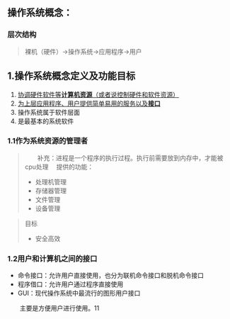 ## 操作系统概念：
### 层次结构
>裸机（硬件）->操作系统->应用程序->用户

1.操作系统概念定义及功能目标
-
1. [协调硬件软件等**计算机资源**（或者说控制硬件和软件资源）](#jump1.1)
2. [为上层应用程序、用户提供简单易用的服务以及**接口**](#jump1.2)
3. 操作系统属于软件层面
1. 是最基本的系统软件

### <span id="jump1.1">1.1作为系统资源的管理者</span>
> &emsp;&emsp;补充：进程是一个程序的执行过程。执行前需要放到内存中，才能被cpu处理
> &emsp;提供的功能：
>- 处理机管理
>- 存储器管理
>- 文件管理
>- 设备管理

> 目标
>- 安全高效
### <span id="jump1.2">1.2用户和计算机之间的接口</span>
* 命令接口：允许用户直接使用，也分为联机命令接口和脱机命令接口
* 程序借口：允许用户通过程序直接使用
* GUI：现代操作系统中最流行的图形用户接口

&emsp;&emsp;主要是方便用户进行使用。11  